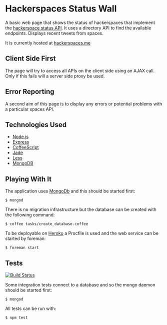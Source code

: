 Hackerspaces Status Wall
========================
A basic web page that shows the status of hackerspaces that implement the [hackerspace status API](https://hackerspaces.nl/spaceapi/).
It uses a directory API to find the available endpoints.
Displays recent tweets from spaces.

It is currently hosted at [hackerspaces.me](http://hackerspaces.me)

Client Side First
-----------------
The page will try to access all APIs on the client side using an AJAX call. Only if this fails will a server side proxy be used.

Error Reporting
---------------
A second aim of this page is to display any errors or potential problems with a particular spaces API.

Technologies Used
-----------------
* [Node.js](http://nodejs.org)
* [Express](http://expressjs.com)
* [CoffeeScript](http://coffeescript.org)
* [Jade](http://jade-lang.com)
* [Less](http://lesscss.org)
* [MongoDB](http://mongodb.org)

Playing With It
---------------
The application uses [MongoDb](http://mongodb.org) and this should be started first:

    $ mongod

There is no migration infrastructure but the database can be created with the following command:

    $ coffee tasks/create_database.coffee

To be deployable on [Heroku](http://heroku.com) a Procfile is used and the web service can be started by foreman:

    $ foreman start

Tests
-----
[![Build Status](https://secure.travis-ci.org/trevorpower/hackerspaces-status-wall.png)](http://travis-ci.org/trevorpower/hackerspaces-status-wall)

Some integration tests connect to a database and so the mongo daemon should be started first:

    $ mongod

All tests can be run with:

    $ npm test

